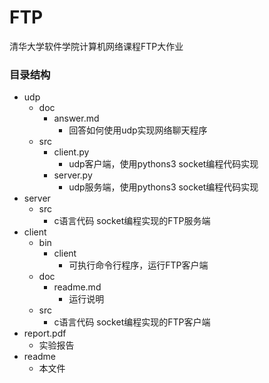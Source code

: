# FTP
清华大学软件学院计算机网络课程FTP大作业
### 目录结构
* udp
	* doc
		* answer.md
			* 回答如何使用udp实现网络聊天程序
	* src
		* client.py
			* udp客户端，使用pythons3 socket编程代码实现
		* server.py
			* udp服务端，使用pythons3 socket编程代码实现
* server
	* src
		* c语言代码 socket编程实现的FTP服务端
* client
	* bin
		* client
			* 可执行命令行程序，运行FTP客户端
	* doc
		* readme.md
			* 运行说明
	* src
		* c语言代码 socket编程实现的FTP客户端
* report.pdf
	* 实验报告
* readme
	* 本文件
